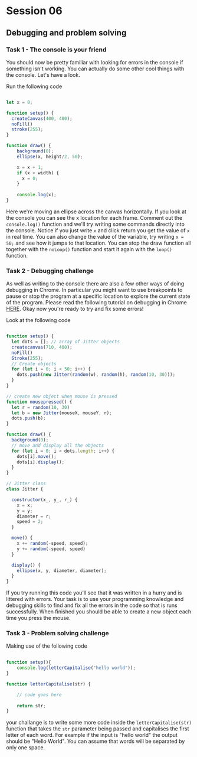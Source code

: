 # Session 06

## Debugging and problem solving

### Task 1 - The console is your friend

You should now be pretty familiar with looking for errors in the console if something isn't working.  You can actually do some other cool things with the console.  Let's have a look.

Run the following code

```javascript

let x = 0;

function setup() {
  createCanvas(400, 400);
  noFill()
  stroke(255);
}

function draw() {
    background(0);
    ellipse(x, height/2, 50);

    x = x + 1;
    if (x > width) {
      x = 0;
    }
    
    console.log(x);
}

```

Here we're moving an ellipse across the canvas horizontally.  If you look at the console you can see the x location for each frame.  Comment out the ```console.log()``` function and we'll try writing some commands directly into the console.  Notice if you just write ```x``` and click return you get the value of ```x``` in real time.  You can also change the value of the variable, try writing ```x = 50;``` and see how it jumps to that location.  You can stop the draw function all together with the ```noLoop()``` function and start it again with the ```loop()``` function.

### Task 2 - Debugging challenge

As well as writing to the console there are also a few other ways of doing debugging in Chrome.  In particular you might want to use breakpoints to pause or stop the program at a specific location to explore the current state of the program. Please read the following tutorial on debugging in Chrome [HERE](https://javascript.info/debugging-chrome).  Okay now you're ready to try and fix some errors!

Look at the following code

```javascript

function setup() {
  let dots = []; // array of Jitter objects
  createcanvas(710, 400);
  noFill()
  Stroke(255);
  // Create objects
  for (let i = 0; i < 50; i++) {
    dots.push(new Jitter(random(w), random(h), random(10, 30)));
  }
}

// create new object when mouse is pressed
function mousepressed() {
  let r = random(10, 30)
  let b = new Jitter(mouseX, mouseY, r);
  dots.push(b);
}

function draw() {
  background(0);
  // move and display all the objects
  for (let i = 0; i < dots.length; i++) {
    dots[i].move();
    dots[i].display();
  }
}

// Jitter class
class Jitter {

  constructor(x_, y_, r_) {
    x = x;
    y = y;
    diameter = r;
    speed = 2;
  }

  move() {
    x += random(-speed, speed);
    y += random(-speed, speed)
  }

  display() {
    ellipse(x, y, diameter, diameter);
  }
}

```

If you try running this code you'll see that it was written in a hurry and is littered with errors.  Your task is to use your programming knowledge and debugging skills to find and fix all the errors in the code so that is runs successfully.  When finished you should be able to create a new object each time you press the mouse.

### Task 3 - Problem solving challenge

Making use of the following code

```javascript
 
function setup(){
    console.log(letterCapitalise("hello world"));
}

function letterCapitalise(str) { 

    // code goes here  
    
    return str;      
}
```
   
your challange is to write some more code inside the ```letterCapitalise(str)``` function that takes the ```str``` parameter being passed and capitalises the first letter of each word.  For example if the input is "hello world" the output should be "Hello World".  You can assume that words will be separated by only one space.
